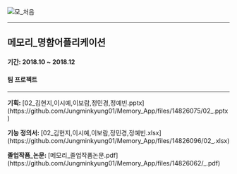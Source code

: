 
![모_처음](https://github.com/Jungminkyung01/Memory_App/assets/97931260/530e7f8a-695b-4340-9640-69186168d6c3)
<hr>
<h2>메모리_명함어플리케이션</h2>
<h4>기간: 2018.10 ~ 2018.12 </h4>
<h4>팀 프로젝트</h4>
<hr>

<p><b>기획: </b>[02_김현지,이시예,이보람,정민경,정예빈.pptx](https://github.com/Jungminkyung01/Memory_App/files/14826075/02_.pptx)</p>
<p><b>기능 정의서: </b> [02_김현지,이시예,이보람,정민경,정예빈.xlsx](https://github.com/Jungminkyung01/Memory_App/files/14826096/02_.xlsx)</p>

<p><b>졸업작품_논문: </b>[메모리_졸업작품논문.pdf](https://github.com/Jungminkyung01/Memory_App/files/14826062/_.pdf)</p>

